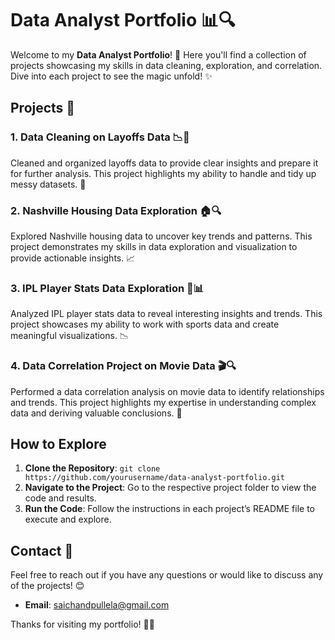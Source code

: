 # Data Analyst Portfolio 📊🔍

Welcome to my **Data Analyst Portfolio**! 🎉 Here you'll find a collection of projects showcasing my skills in data cleaning, exploration, and correlation. Dive into each project to see the magic unfold! ✨

## Projects 🚀

### 1. Data Cleaning on Layoffs Data 📉🧹
Cleaned and organized layoffs data to provide clear insights and prepare it for further analysis. This project highlights my ability to handle and tidy up messy datasets. 🧹

### 2. Nashville Housing Data Exploration 🏠🔍
Explored Nashville housing data to uncover key trends and patterns. This project demonstrates my skills in data exploration and visualization to provide actionable insights. 📈

### 3. IPL Player Stats Data Exploration 🏏📊
Analyzed IPL player stats data to reveal interesting insights and trends. This project showcases my ability to work with sports data and create meaningful visualizations. 📉

### 4. Data Correlation Project on Movie Data 🎬🔍
Performed a data correlation analysis on movie data to identify relationships and trends. This project highlights my expertise in understanding complex data and deriving valuable conclusions. 🎥

## How to Explore

1. **Clone the Repository**: `git clone https://github.com/yourusername/data-analyst-portfolio.git`
2. **Navigate to the Project**: Go to the respective project folder to view the code and results.
3. **Run the Code**: Follow the instructions in each project’s README file to execute and explore.

## Contact 📧

Feel free to reach out if you have any questions or would like to discuss any of the projects! 😊

- **Email**: saichandpullela@gmail.com


Thanks for visiting my portfolio! 🙌🚀
